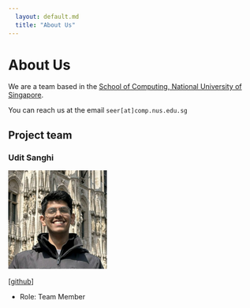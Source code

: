 ```yaml
---
  layout: default.md
  title: "About Us"
---
```


# About Us

We are a team based in the [School of Computing, National University of Singapore](http://www.comp.nus.edu.sg).

You can reach us at the email `seer[at]comp.nus.edu.sg`

## Project team

### Udit Sanghi

<img src="images/T1duS.png" width="200px">

[[github](https://github.com/T1duS)]

* Role: Team Member

